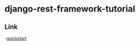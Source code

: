 # django-rest-framework-tutorial

## Link
-[quickstart](https://www.django-rest-framework.org/tutorial/quickstart/)
